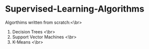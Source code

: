 # Supervised-Learning-Algorithms

Algorthims written from scratch:<\br>

1) Decision Trees <\br>
2) Support Vector Machines <\br>
3) K-Means <\br>
